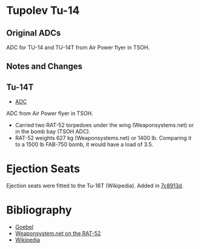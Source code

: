 # Tupolev Tu-14

## Original ADCs

ADC for TU-14 and TU-14T from Air Power flyer in TSOH.

## Notes and Changes

## Tu-14T

- [ADC](https://github.com/alanwatsonforster/apxo/blob/main/apxo/aircraftdata/Tu-14.json)

ADC from Air Power flyer in TSOH.

- Carried two RAT-52 torpedoes under the wing (Weaponsystems.net) or in the bomb bay (TSOH ADC).
- RAT-52 weights 627 kg (Weaponsystems.net) or 1400 lb. Comparing it to a 1500 lb FAB-750 bomb, it would have a load of 3.5.

# Ejection Seats

Ejection seats were fitted to the Tu-16T (Wikipedia). Added in [7c8913d](https://github.com/alanwatsonforster/apxo/commit/7c8913dd6523a58ad6f5fa9fdc60230c005ade10).

# Bibliography

- [Goebel](http://www.airvectors.net/avtu16_1.html#m1)
- [Weaponsystem.net on the RAT-52](https://weaponsystems.net/system/1248-RAT-52)
- [Wikipedia](https://en.wikipedia.org/wiki/Tupolev_Tu-14)
